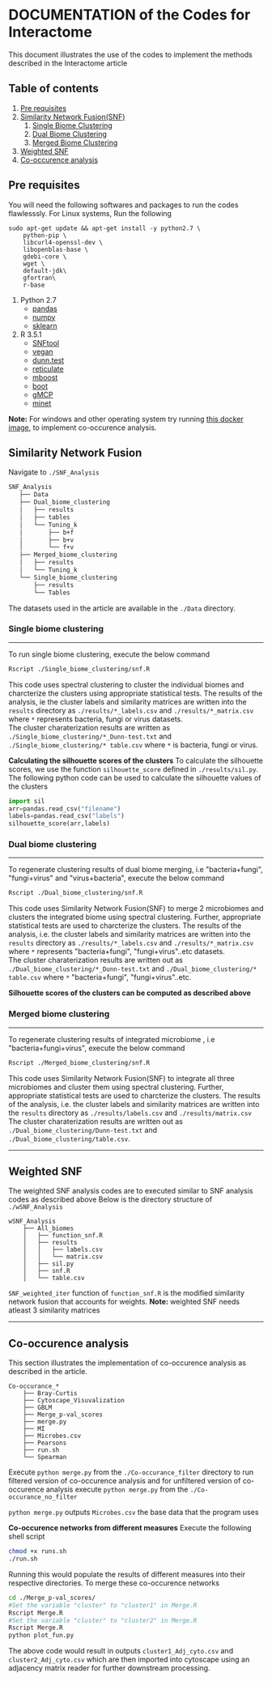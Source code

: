 # DOCUMENTATION of the Codes for Interactome
This document illustrates the use of the codes to implement the methods described in the Interactome article
## Table of contents
1. [Pre requisites](#pre-requisities)
2. [Similarity Network Fusion(SNF)](#similarity-network-fusion)
    1. [Single Biome Clustering](#single-biome-clustering)
    2. [Dual Biome Clustering](#dual-biome-clustering)
    3. [Merged Biome Clustering](#merged-biome-clustering)
3. [Weighted SNF](#weighted-snf)
4. [Co-occurence analysis](#co-occurence-analysis)
## Pre requisites
You will need the following softwares and packages to run the codes flawlesssly.
For Linux systems, Run the following 
```
sudo apt-get update && apt-get install -y python2.7 \
	python-pip \
	libcurl4-openssl-dev \
	libopenblas-base \
	gdebi-core \
	wget \
	default-jdk\
	gfortran\
	r-base
```
1. Python 2.7
    - [pandas](https://pandas.pydata.org/)
    - [numpy](https://numpy.org/)
    - [sklearn](https://scikit-learn.org/stable/index.html)
2. R 3.5.1
    - [SNFtool](https://cran.r-project.org/web/packages/SNFtool/index.html)
    - [vegan](https://cran.r-project.org/web/packages/vegan/index.html)
    - [dunn.test](https://cran.r-project.org/web/packages/dunn.test/index.html)
    - [reticulate](https://cran.r-project.org/web/packages/reticulate/index.html)
    - [mboost](https://cran.r-project.org/web/packages/mboost/index.html)
    - [boot](https://cran.r-project.org/web/packages/boot/boot.pdf)
    - [gMCP](https://cran.r-project.org/web/packages/gMCP/index.html)
    - [minet](https://www.bioconductor.org/packages/release/bioc/html/minet.html)

**Note:**
For windows and other operating system try running [this docker image](https://hub.docker.com/repository/docker/jayanthkumar/co-occurance_analysis), to implement co-occurence analysis.
## Similarity Network Fusion
Navigate to `./SNF_Analysis` 
``` bash
SNF_Analysis
   ├── Data
   ├── Dual_biome_clustering
   │   ├── results
   │   ├── tables
   │   └── Tuning_k
   │       ├── b+f
   │       ├── b+v
   │       └── f+v
   ├── Merged_biome_clustering
   │   ├── results
   │   └── Tuning_k
   └── Single_biome_clustering
       ├── results
       └── Tables
```
The datasets used in the article are available in the `./Data` directory.
### Single biome clustering
___
To run single biome clustering, execute the below command
``` bash 
Rscript ./Single_biome_clustering/snf.R
```
This code uses spectral clustering to cluster the individual biomes and charcterize the clusters using appropriate statistical tests. The results of the analysis, ie the cluster labels and similarity matrices  are written into the `results` directory as `./results/*_labels.csv` and `./results/*_matrix.csv` where `*` represents bacteria, fungi or virus datasets.   
The cluster charaterization results are written as `./Single_biome_clustering/*_Dunn-test.txt` and `./Single_biome_clustering/* table.csv` where `*` is bacteria, fungi or virus.

**Calculating the silhouette scores of the clusters**
To calculate the silhouette scores, we use the function `silhouette_score` defined in `./results/sil.py`. 
The following python code can be used to calculate the silhouette values of the clusters
```python
import sil
arr=pandas.read_csv("filename")
labels=pandas.read_csv("labels")
silhouette_score(arr,labels)
```
### Dual biome clustering
___
To regenerate clustering results of dual biome merging, i.e "bacteria+fungi", "fungi+virus" and "virus+bacteria", execute the below command
```bash
Rscript ./Dual_biome_clustering/snf.R
```
This code uses Similarity Network Fusion(SNF) to merge 2 microbiomes and clusters the integrated biome using spectral clustering. Further, appropriate statistical tests are used to charcterize the clusters. The results of the analysis, i.e. the cluster labels and similarity matrices  are written into the `results` directory as `./results/*_labels.csv` and `./results/*_matrix.csv` where `*` represents "bacteria+fungi", "fungi+virus"..etc datasets.   
The cluster charaterization results are written out as `./Dual_biome_clustering/*_Dunn-test.txt` and `./Dual_biome_clustering/* table.csv` where `*` "bacteria+fungi", "fungi+virus"..etc.

**Silhouette scores of the clusters can be computed as described above**
### Merged biome clustering
___
To regenerate clustering results of integrated microbiome , i.e "bacteria+fungi+virus", execute the below command
```bash
Rscript ./Merged_biome_clustering/snf.R
```
This code uses Similarity Network Fusion(SNF) to integrate all three microbiomes and cluster them using spectral clustering. Further, appropriate statistical tests are used to charcterize the clusters. The results of the analysis, i.e. the cluster labels and similarity matrices are written into the `results` directory as `./results/labels.csv` and `./results/matrix.csv` 
The cluster charaterization results are written out as `./Dual_biome_clustering/Dunn-test.txt` and `./Dual_biome_clustering/table.csv`.
___
## Weighted SNF
The weighted SNF analysis codes are to executed similar to SNF analysis codes as described above
Below is the directory structure of `./wSNF_Analysis`
```
wSNF_Analysis
	├── All_biomes
	│   ├── function_snf.R
	│   ├── results
	│   │   ├── labels.csv
	│   │   └── matrix.csv
	│   ├── sil.py
	│   ├── snf.R
	│   └── table.csv
```
`SNF_weighted_iter` function of `function_snf.R` is the modified similarity network fusion that accounts for weights.
**Note:** weighted SNF needs atleast 3 similarity matrices 
___
## Co-occurence analysis
This section illustrates the implementation of co-occurence analysis as described in the article.
```
Co-occurance_*
	├── Bray-Curtis
	├── Cytoscape_Visuvalization
	├── GBLM
	├── Merge_p-val_scores
	├── merge.py
	├── MI
	├── Microbes.csv
	├── Pearsons
	├── run.sh
	└── Spearman
```
Execute `python merge.py` from the `./Co-occurance_filter` directory to run filtered version of co-occurence analysis and for unfiltered version of co-occurence analysis execute `python merge.py` from the `./Co-occurance_no_filter`

`python merge.py` outputs `Microbes.csv` the base data that the program uses

**Co-occurence networks from different measures**
Execute the following shell script
```bash
chmod +x runs.sh
./run.sh
```
Running this would populate the results of different measures into their respective directories.
To merge these co-occurence networks
```bash
cd ./Merge_p-val_scores/
#Set the variable "cluster" to "cluster1" in Merge.R
Rscript Merge.R 
#Set the variable "cluster" to "cluster2" in Merge.R
Rscript Merge.R 
python plot_fun.py
```
The above code would result in outputs `cluster1_Adj_cyto.csv` and `cluster2_Adj_cyto.csv` which are then imported into cytoscape using an adjacency matrix reader for further downstream processing.
